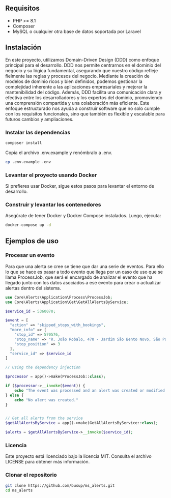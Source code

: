 ## Requisitos

- PHP >= 8.1
- Composer
- MySQL o cualquier otra base de datos soportada por Laravel

## Instalación

En este proyecto, utilizamos Domain-Driven Design (DDD) como enfoque principal para el desarrollo. DDD nos permite centrarnos en el dominio del negocio y su lógica fundamental, asegurando que nuestro código refleje fielmente las reglas y procesos del negocio. Mediante la creación de modelos de dominio ricos y bien definidos, podemos gestionar la complejidad inherente a las aplicaciones empresariales y mejorar la mantenibilidad del código. Además, DDD facilita una comunicación clara y efectiva entre los desarrolladores y los expertos del dominio, promoviendo una comprensión compartida y una colaboración más eficiente. Este enfoque estructurado nos ayuda a construir software que no solo cumple con los requisitos funcionales, sino que también es flexible y escalable para futuros cambios y ampliaciones.


### Instalar las dependencias

```sh
composer install
```

Copia el archivo .env.example y renómbralo a .env.

```sh
cp .env.example .env
```

### Levantar el proyecto usando Docker
Si prefieres usar Docker, sigue estos pasos para levantar el entorno de desarrollo.

### Construir y levantar los contenedores
Asegúrate de tener Docker y Docker Compose instalados. Luego, ejecuta:


```sh
docker-compose up -d
```

## Ejemplos de uso

### Procesar un evento

Para que una alerta se cree se tiene que dar una serie de eventos. Para ello lo que se hace es pasar a todo evento que llega por un caso de uso que se llama ProcessJob, que será el encargado de analizar el evento que ha llegado junto con los datos asociados a ese evento para  crear o actualizar alertas dentro del sistema.

```php
use Core\Alerts\Application\Process\ProcessJob;
use Core\Alerts\Application\Get\GetAllAlertsByService;

$service_id = 5360070;

$event = [
  "action" => "skipped_stops_with_bookings",
  "more_info" => [
    "stop_id" => 570576,
    "stop_name" => "R. João Robalo, 470 - Jardim São Bento Novo, São Paulo - SP, 05881-000, Brasil",
    "stop_position" => 3
  ],
  "service_id" => $service_id
]

// Using the dependency injection 

$processor = app()->make(ProcessJob::class);

if ($processor->__invoke($event)) {
    echo "The event was processed and an alert was created or modified.";
} else {
    echo "No alert was created."
}


// Get all alerts from the service
$getAllAlertsByService = app()->make(GetAllAlertsByService::class);

$alerts = $getAllAlertsByService->__invoke($service_id);

```




### Licencia
Este proyecto está licenciado bajo la licencia MIT. Consulta el archivo LICENSE para obtener más información.

### Clonar el repositorio

```sh
git clone https://github.com/busup/ms_alerts.git
cd ms_alerts